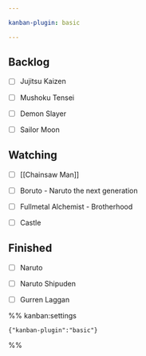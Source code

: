 ```yaml
---

kanban-plugin: basic

---
```


## Backlog

- [ ] Jujitsu Kaizen
- [ ] Mushoku Tensei
- [ ] Demon Slayer
- [ ] Sailor Moon


## Watching

- [ ] [[Chainsaw Man]]
- [ ] Boruto - Naruto the next generation
- [ ] Fullmetal Alchemist - Brotherhood
- [ ] Castle


## Finished

- [ ] Naruto
- [ ] Naruto Shipuden
- [ ] Gurren Laggan




%% kanban:settings
```
{"kanban-plugin":"basic"}
```
%%